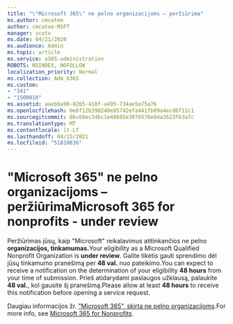 ```yaml
---
title: "\"Microsoft 365\" ne pelno organizacijoms – peržiūrima"
ms.author: cmcatee
author: cmcatee-MSFT
manager: scotv
ms.date: 04/21/2020
ms.audience: Admin
ms.topic: article
ms.service: o365-administration
ROBOTS: NOINDEX, NOFOLLOW
localization_priority: Normal
ms.collection: Adm_O365
ms.custom:
- "341"
- "1500010"
ms.assetid: aaeb8a90-8265-410f-a495-734ae5e75a76
ms.openlocfilehash: 0e8f12b390240e85742efa441fb09a4ecd6f11c1
ms.sourcegitcommit: 8bc60ec34bc1e40685e3976576e04a2623f63a7c
ms.translationtype: MT
ms.contentlocale: lt-LT
ms.lasthandoff: 04/15/2021
ms.locfileid: "51810636"
---
```

# <a name="microsoft-365-for-nonprofits---under-review"></a><span data-ttu-id="58d03-102">"Microsoft 365" ne pelno organizacijoms – peržiūrima</span><span class="sxs-lookup"><span data-stu-id="58d03-102">Microsoft 365 for nonprofits - under review</span></span>

<span data-ttu-id="58d03-103">Peržiūrimas jūsų, kaip "Microsoft" reikalavimus atitinkančios ne pelno **organizacijos, tinkamumas.**</span><span class="sxs-lookup"><span data-stu-id="58d03-103">Your eligibility as a Microsoft Qualified Nonprofit Organization is **under review**.</span></span> <span data-ttu-id="58d03-104">Galite tikėtis gauti sprendimo dėl jūsų tinkamumo pranešimą per **48 val.** nuo pateikimo.</span><span class="sxs-lookup"><span data-stu-id="58d03-104">You can expect to receive a notification on the determination of your eligibility **48 hours** from your time of submission.</span></span> <span data-ttu-id="58d03-105">Prieš atidarydami paslaugos užklausą, palaukite **48 val.**, kol gausite šį pranešimą.</span><span class="sxs-lookup"><span data-stu-id="58d03-105">Please allow at least **48 hours** to receive this notification before opening a service request.</span></span> 

<span data-ttu-id="58d03-106">Daugiau informacijos žr. ["Microsoft 365", skirta ne pelno organizacijoms](https://www.microsoft.com/nonprofits/microsoft-365).</span><span class="sxs-lookup"><span data-stu-id="58d03-106">For more info, see [Microsoft 365 for Nonprofits](https://www.microsoft.com/nonprofits/microsoft-365).</span></span> 
